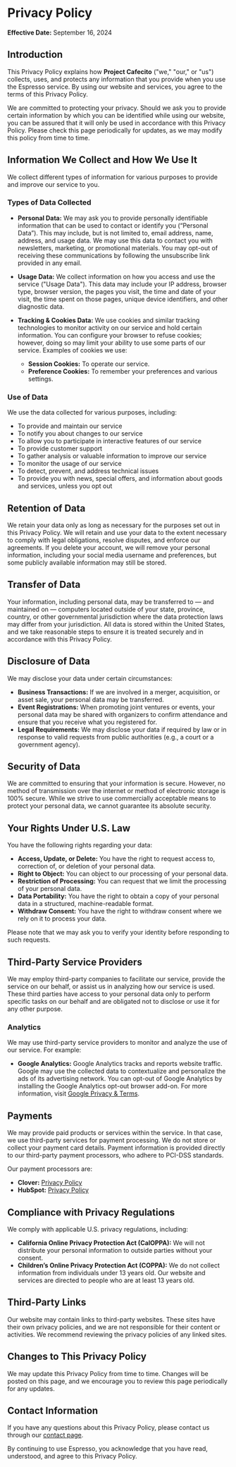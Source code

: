 # Privacy Policy

**Effective Date:** September 16, 2024

## Introduction

This Privacy Policy explains how **Project Cafecito** ("we," "our," or "us") collects, uses, and protects any information that you provide when you use the Espresso service. By using our website and services, you agree to the terms of this Privacy Policy.

We are committed to protecting your privacy. Should we ask you to provide certain information by which you can be identified while using our website, you can be assured that it will only be used in accordance with this Privacy Policy. Please check this page periodically for updates, as we may modify this policy from time to time.

## Information We Collect and How We Use It

We collect different types of information for various purposes to provide and improve our service to you.

### Types of Data Collected

- **Personal Data:** We may ask you to provide personally identifiable information that can be used to contact or identify you (“Personal Data”). This may include, but is not limited to, email address, name, address, and usage data. We may use this data to contact you with newsletters, marketing, or promotional materials. You may opt-out of receiving these communications by following the unsubscribe link provided in any email.
  
- **Usage Data:** We collect information on how you access and use the service ("Usage Data"). This data may include your IP address, browser type, browser version, the pages you visit, the time and date of your visit, the time spent on those pages, unique device identifiers, and other diagnostic data.
  
- **Tracking & Cookies Data:** We use cookies and similar tracking technologies to monitor activity on our service and hold certain information. You can configure your browser to refuse cookies; however, doing so may limit your ability to use some parts of our service. Examples of cookies we use:
    - **Session Cookies:** To operate our service.
    - **Preference Cookies:** To remember your preferences and various settings.

### Use of Data

We use the data collected for various purposes, including:

- To provide and maintain our service
- To notify you about changes to our service
- To allow you to participate in interactive features of our service
- To provide customer support
- To gather analysis or valuable information to improve our service
- To monitor the usage of our service
- To detect, prevent, and address technical issues
- To provide you with news, special offers, and information about goods and services, unless you opt out

## Retention of Data

We retain your data only as long as necessary for the purposes set out in this Privacy Policy. We will retain and use your data to the extent necessary to comply with legal obligations, resolve disputes, and enforce our agreements. If you delete your account, we will remove your personal information, including your social media username and preferences, but some publicly available information may still be stored.

## Transfer of Data

Your information, including personal data, may be transferred to — and maintained on — computers located outside of your state, province, country, or other governmental jurisdiction where the data protection laws may differ from your jurisdiction. All data is stored within the United States, and we take reasonable steps to ensure it is treated securely and in accordance with this Privacy Policy.

## Disclosure of Data

We may disclose your data under certain circumstances:

- **Business Transactions:** If we are involved in a merger, acquisition, or asset sale, your personal data may be transferred.
- **Event Registrations:** When promoting joint ventures or events, your personal data may be shared with organizers to confirm attendance and ensure that you receive what you registered for.
- **Legal Requirements:** We may disclose your data if required by law or in response to valid requests from public authorities (e.g., a court or a government agency).

## Security of Data

We are committed to ensuring that your information is secure. However, no method of transmission over the internet or method of electronic storage is 100% secure. While we strive to use commercially acceptable means to protect your personal data, we cannot guarantee its absolute security.

## Your Rights Under U.S. Law

You have the following rights regarding your data:

- **Access, Update, or Delete:** You have the right to request access to, correction of, or deletion of your personal data.
- **Right to Object:** You can object to our processing of your personal data.
- **Restriction of Processing:** You can request that we limit the processing of your personal data.
- **Data Portability:** You have the right to obtain a copy of your personal data in a structured, machine-readable format.
- **Withdraw Consent:** You have the right to withdraw consent where we rely on it to process your data.

Please note that we may ask you to verify your identity before responding to such requests.

## Third-Party Service Providers

We may employ third-party companies to facilitate our service, provide the service on our behalf, or assist us in analyzing how our service is used. These third parties have access to your personal data only to perform specific tasks on our behalf and are obligated not to disclose or use it for any other purpose.

### Analytics

We may use third-party service providers to monitor and analyze the use of our service. For example:

- **Google Analytics:** Google Analytics tracks and reports website traffic. Google may use the collected data to contextualize and personalize the ads of its advertising network. You can opt-out of Google Analytics by installing the Google Analytics opt-out browser add-on. For more information, visit [Google Privacy & Terms](http://www.google.com/intl/en/policies/privacy/).

## Payments

We may provide paid products or services within the service. In that case, we use third-party services for payment processing. We do not store or collect your payment card details. Payment information is provided directly to our third-party payment processors, who adhere to PCI-DSS standards.

Our payment processors are:

- **Clover:** [Privacy Policy](https://www.clover.com/ca/privacy-policy)
- **HubSpot:** [Privacy Policy](https://legal.hubspot.com/privacy-policy)

## Compliance with Privacy Regulations

We comply with applicable U.S. privacy regulations, including:

- **California Online Privacy Protection Act (CalOPPA):** We will not distribute your personal information to outside parties without your consent.
- **Children’s Online Privacy Protection Act (COPPA):** We do not collect information from individuals under 13 years old. Our website and services are directed to people who are at least 13 years old.

## Third-Party Links

Our website may contain links to third-party websites. These sites have their own privacy policies, and we are not responsible for their content or activities. We recommend reviewing the privacy policies of any linked sites.

## Changes to This Privacy Policy

We may update this Privacy Policy from time to time. Changes will be posted on this page, and we encourage you to review this page periodically for any updates.

## Contact Information

If you have any questions about this Privacy Policy, please contact us through our [contact page](#).

By continuing to use Espresso, you acknowledge that you have read, understood, and agree to this Privacy Policy.